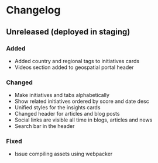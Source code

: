# Changelog

## Unreleased (deployed in staging)

### Added

- Added country and regional tags to initiatives cards
- Videos section added to geospatial portal header

### Changed

- Make initiatives and tabs alphabetically
- Show related initiatives ordered by score and date desc
- Unified styles for the insights cards
- Changed header for articles and blog posts
- Social links are visible all time in blogs, articles and news
- Search bar in the header

### Fixed

- Issue compiling assets using webpacker
